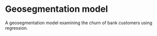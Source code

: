 # Geosegmentation model
A geosegmentation model examining the churn of bank customers using regression.
